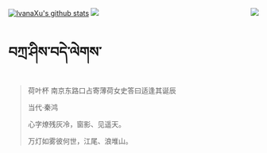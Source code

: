 [![IvanaXu's github stats](https://github-readme-stats.vercel.app/api?username=IvanaXu&show_icons=true&theme=vue-dark)](https://github.com/anuraghazra/github-readme-stats)
<img align="right" src="https://github-readme-stats.vercel.app/api/top-langs/?username=IvanaXu&langs_count=7&theme=graywhite" />
<img src="https://github-readme-stats.vercel.app/api/wakatime?username=IvanaXu&layout=compact&langs_count=6&theme=vue-dark&&custom_title=Programming Times(Jul 29 2021-)" />
# བཀྲ་ཤིས་བདེ་ལེགས་
> 荷叶杯 南京东路口占寄薄荷女史答曰适逢其诞辰
>
> 当代·秦鸿
>
> 心字燎残灰冷，窗影、见遥天。
> 
> 万灯如雾彼何世，江尾、浪堆山。